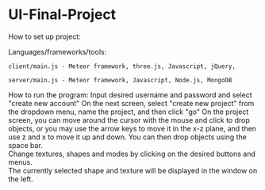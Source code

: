 # UI-Final-Project

How to set up project:

Languages/frameworks/tools:
	
	client/main.js - Meteor framework, three.js, Javascript, jQuery, 

	server/main.js - Meteor framework, Javascript, Node.js, MongoDB

How to run the program:
	Input desired username and password and select "create new account"
	On the next screen, select "create new project" from the dropdown menu, name the project, and then click "go"
	On the project screen, you can move around the cursor with the mouse and click to drop objects, or you may use the arrow keys to 	 move it in the x-z plane, and then use z and x to move it up and down.  You can then drop objects using the space bar.  
	Change textures, shapes and modes by clicking on the desired buttons and menus.  
	The currently selected shape and texture will be displayed in the window on the left.
